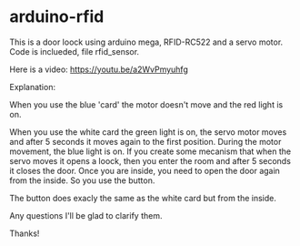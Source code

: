 # arduino-rfid
This is a door loock using arduino mega, RFID-RC522 and a servo motor. Code is inclueded, file rfid_sensor.

Here is a video: https://youtu.be/a2WvPmyuhfg

Explanation:

When you use the blue 'card' the motor doesn't move and the red light is on.

When you use the white card the green light is on, the servo motor moves and after 5 seconds it moves again to the first position. During the motor movement, the blue light is on. If you create some mecanism that when the servo moves it opens a loock, then you enter the room and after 5 seconds it closes the door. Once you are inside, you need to open the door again from the inside. So you use the button.

The button does exacly the same as the white card but from the inside.

Any questions I'll be glad to clarify them.

Thanks!
